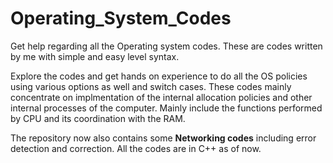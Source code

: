 # Operating_System_Codes
Get help regarding all the Operating system codes. These are codes written by me with simple and easy level syntax.

Explore the codes and get hands on experience to do all the OS policies using various options as well and switch cases. These codes mainly concentrate on implmentation of the internal allocation policies and other internal processes of the computer. Mainly include the functions performed by CPU and its coordination with the RAM.

The repository now also contains some **Networking codes** including error detection and correction. All the codes are in C++ as of now.

